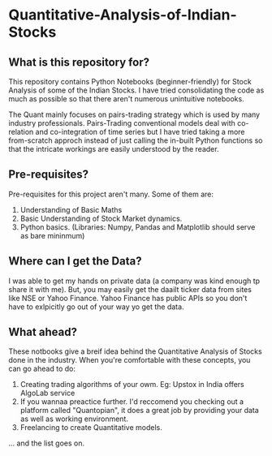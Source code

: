 # Quantitative-Analysis-of-Indian-Stocks

## What is this repository for?
This repository contains Python Notebooks (beginner-friendly) for Stock Analysis of some of the Indian Stocks.
I have tried consolidating the code as much as possible so that there aren't numerous unintuitive notebooks.

The Quant mainly focuses on pairs-trading strategy which is used by many industry professionals. 
Pairs-Trading conventional models deal with co-relation and co-integration of time series but I have tried taking a more from-scratch approch instead of just calling the in-built Python functions so that the intricate workings are easily understood by the reader.

## Pre-requisites?
Pre-requisites for this project aren't many. Some of them are:
1. Understanding of Basic Maths
2. Basic Understanding of Stock Market dynamics.
3. Python basics. (Libraries: Numpy, Pandas and Matplotlib should serve as bare mininmum)

## Where can I get the Data?
I was able to get my hands on private data (a company was kind enough tp share it with me). But, you may easily get the daailt ticker data from sites like NSE or Yahoo Finance.
Yahoo Finance has public APIs so you don't have to exlpicitly go out of your way yo get the data.

## What ahead?
These notbooks give a breif idea behind the Quantitative Analysis of Stocks done in the industry. When you're comfortable with these concepts, you can go ahead to do:

1. Creating trading algorithms of your owm. Eg: Upstox in India offers AlgoLab service
2. If you wannaa preactice further. I'd reccomend you checking out a platform called "Quantopian", it does a great job by providing your data as well as working environment.
3. Freelancing to create Quantitative models.

... and the list goes on.
